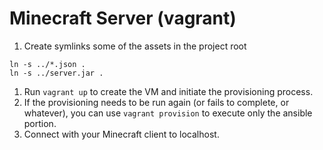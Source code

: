 # Minecraft Server (vagrant)

1. Create symlinks some of the assets in the project root
```
ln -s ../*.json .
ln -s ../server.jar .
```
1. Run `vagrant up` to create the VM and initiate the provisioning process.
1. If the provisioning needs to be run again (or fails to complete, or whatever), you can use `vagrant provision` to execute only the ansible portion.
1. Connect with your Minecraft client to localhost.
